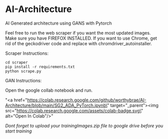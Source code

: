 # AI-Architecture
AI Generated architecture using GANS with Pytorch

Feel free to run the web scraper if you want the most updated images. Make sure you have FIREFOX INSTALLED. If you want to use Chrome, get rid of the geckodriver code and replace with chromdriver_autoinstaller.

Scraper Instructions:
```
cd scraper
pip install -r requirements.txt
python scrape.py
```

GAN Instructions:

Open the google collab notebook and run.

"<a href=\"https://colab.research.google.com/github/worthybrae/AI-Architecture/blob/main/SG2_ADA_PyTorch.ipynb\" target=\"_parent\"><img src=\"https://colab.research.google.com/assets/colab-badge.svg\" alt=\"Open In Colab\"/></a>"

*Dont forget to upload your trainingImages.zip file to google drive before you start training*
